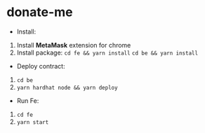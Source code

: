 # donate-me
- Install:
1. Install **MetaMask** extension for chrome
2. Install package: 
  `cd fe && yarn install`
  `cd be && yarn install`
* Deploy contract:
1. `cd be`
2. `yarn hardhat node && yarn deploy`
* Run Fe:
1. `cd fe`
2. `yarn start`
